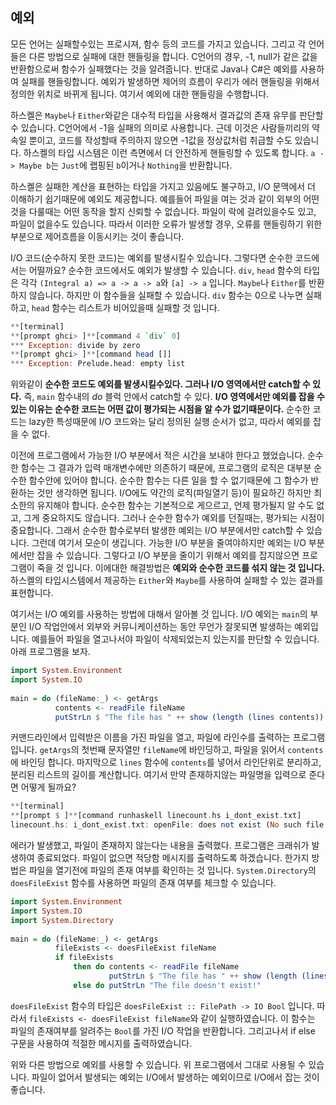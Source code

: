 ## 예외

모든 언어는 실패할수있는 프로시져, 함수 등의 코드를 가지고 있습니다. 그리고 각 언어들은 다른 방법으로 실패에 대한 핸들링을 합니다. C언어의 경우, -1, null가 같은 값을 반환함으로써 함수가 실패했다는 것을 알려줍니다. 반대로 Java나 C#은 예외를 사용하여 실패를 핸들링합니다. 예외가 발생하면 제어의 흐름이 우리가 에러 핸들링을 위해서 정의한 위치로 바뀌게 됩니다. 여기서 예외에 대한 핸들링을 수행합니다. 

하스켈은 `Maybe`나 `Either`와같은 대수적 타입을 사용해서 결과값의 존재 유무를 판단할 수 있습니다. C언어에서 -1을 실패의 의미로 사용합니다. 근데 이것은 사람들끼리의 약속일 뿐이고, 코드를 작성할때 주의하지 않으면 -1값을 정상값처럼 취급할 수도 있습니다. 하스켈의 타입 시스템은 이런 측면에서 더 안전하게 핸들링할 수 있도록 합니다. `a -> Maybe b`는 `Just`에 랩핑된 `b`이거나 `Nothing`을 반환합니다.

하스켈은 실패한 계산을 표현하는 타입을 가지고 있음에도 불구하고, I/O 문맥에서 더 이해하기 쉽기때문에 예외도 제공합니다. 예를들어 파일을 여는 것과 같이 외부의 어떤 것을 다룰때는 어떤 동작을 할지 신뢰할 수 없습니다. 파일이 락에 걸려있을수도 있고, 파일이 없을수도 있습니다. 따라서 이러한 오류가 발생할 경우, 오류를 핸들링하기 위한 부분으로 제어흐름을 이동시키는 것이 좋습니다. 

I/O 코드(순수하지 못한 코드)는 예외를 발생시킬수 있습니다. 그렇다면 순수한 코드에서는 어떨까요? 순수한 코드에서도 예외가 발생할 수 있습니다. `div`, `head` 함수의 타입은 각각 `(Integral a) => a -> a -> a`와 `[a] -> a` 입니다. `Maybe`나 `Either`를 반환하지 않습니다. 하지만 이 함수들을 실패할 수 있습니다. `div` 함수는 0으로 나누면 실패하고, `head` 함수는 리스트가 비어있을때 실패할 것 입니다. 

```haskell
**[terminal]
**[prompt ghci> ]**[command 4 `div` 0]
*** Exception: divide by zero
**[prompt ghci> ]**[command head []]
*** Exception: Prelude.head: empty list
```

위와같이 **순수한 코드도 예외를 발생시킬수있다. 그러나 I/O 영역에서만 catch할 수 있다.** 즉, `main` 함수내의 _do_ 블럭 안에서 catch할 수 있다. **I/O 영역에서만 예외를 잡을 수 있는 이유는 순수한 코드는 어떤 값이 평가되는 시점을 알 수가 없기때문이다.** 순수한 코드는 lazy한 특성때문에 I/O 코드와는 달리 정의된 실행 순서가 없고, 따라서 예외를 잡을 수 없다. 

이전에 프로그램에서 가능한 I/O 부분에서 적은 시간을 보내야 한다고 했었습니다. 순수한 함수는 그 결과가 입력 매개변수에만 의존하기 때문에, 프로그램의 로직은 대부분 순수한 함수안에 있어야 합니다. 순수한 함수는 다른 일을 할 수 없기때문에 그 함수가 반환하는 것만 생각하면 됩니다. I/O에도 약간의 로직(파일열기 등)이 필요하긴 하지만 최소한의 유지해야 합니다. 순수한 함수는 기본적으로 게으르고, 언제 평가될지 알 수도 없고, 그게 중요하지도 않습니다. 그러나 순수한 함수가 예외를 던질때는, 평가되는 시점이 중요합니다. 그래서 순수한 함수로부터 발생한 예외는 I/O 부분에서만 catch할 수 있습니다. 그런데 여기서 모순이 생깁니다. 가능한 I/O 부분을 줄여야하지만 예외는 I/O 부분에서만 잡을 수 있습니다. 그렇다고 I/O 부분을 줄이기 위해서 예외를 잡지않으면 프로그램이 죽을 것 입니다. 이에대한 해결방법은 **예외와 순수한 코드를 섞지 않는 것 입니다.** 하스켈의 타입시스템에서 제공하는 `Either`와 `Maybe`를 사용하여 실패할 수 있는 결과를 표현합니다. 

여기서는 I/O 예외를 사용하는 방법에 대해서 알아볼 것 입니다. I/O 예외는 `main`의 부분인 I/O 작업안에서 외부와 커뮤니케이션하는 동안 무언가 잘못되면 발생하는 예외입니다. 예를들어 파일을 열고나서야 파일이 삭제되었는지 있는지를 판단할 수 있습니다. 아래 프로그램을 보자. 

```haskell
import System.Environment  
import System.IO  
  
main = do (fileName:_) <- getArgs  
          contents <- readFile fileName  
          putStrLn $ "The file has " ++ show (length (lines contents)) ++ " lines!"
``` 

커맨드라인에서 입력받은 이름을 가진 파일을 열고, 파일에 라인수를 출력하는 프로그램입니다. `getArgs`의 첫번째 문자열만 `fileName`에 바인딩하고, 파일을 읽어서 `contents`에 바인딩 합니다. 마지막으로 `lines` 함수에 `contents`를 넣어서 라인단위로 분리하고, 분리된 리스트의 길이를 계산합니다. 여기서 만약 존재하지않는 파일명을 입력으로 준다면 어떻게 될까요? 

```haskell
**[terminal]
**[prompt $ ]**[command runhaskell linecount.hs i_dont_exist.txt]
linecount.hs: i_dont_exist.txt: openFile: does not exist (No such file or directory)
``` 

에러가 발생했고, 파일이 존재하지 않는다는 내용을 출력했다. 프로그램은 크래쉬가 발생하여 종료되었다. 파일이 없으면 적당함 메시지를 출력하도록 하겠습니다. 한가지 방법은 파일을 열기전에 파일의 존재 여부를 확인하는 것 입니다. `System.Directory`의 `doesFileExist` 함수를 사용하면 파일의 존재 여부를 체크할 수 있습니다.

```haskell
import System.Environment  
import System.IO  
import System.Directory  
  
main = do (fileName:_) <- getArgs  
          fileExists <- doesFileExist fileName  
          if fileExists  
              then do contents <- readFile fileName  
                      putStrLn $ "The file has " ++ show (length (lines contents)) ++ " lines!"  
              else do putStrLn "The file doesn't exist!"
```

`doesFileExist` 함수의 타입은 `doesFileExist :: FilePath -> IO Bool` 입니다. 따라서 `fileExists <- doesFileExist fileName`와 같이 실행하였습니다. 이 함수는 파일의 존재여부를 알려주는 `Bool`를 가진 I/O 작업을 반환합니다. 그리고나서 if else 구문을 사용하여 적절한 메시지를 출력하였습니다. 

위와 다른 방법으로 예외를 사용할 수 있습니다. 위 프로그램에서 그대로 사용될 수 있습니다. 파일이 없어서 발생되는 예외는 I/O에서 발생하는 예외이므로 I/O에서 잡는 것이 좋습니다. 
 






